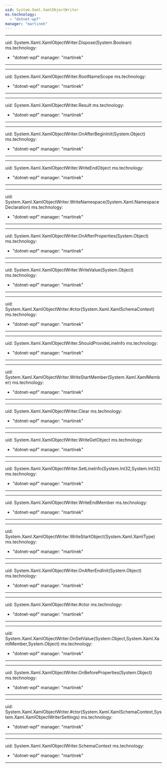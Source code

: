 ```yaml
---
uid: System.Xaml.XamlObjectWriter
ms.technology: 
  - "dotnet-wpf"
manager: "martinek"
---
```


---
uid: System.Xaml.XamlObjectWriter.Dispose(System.Boolean)
ms.technology: 
  - "dotnet-wpf"
manager: "martinek"
---

---
uid: System.Xaml.XamlObjectWriter.RootNameScope
ms.technology: 
  - "dotnet-wpf"
manager: "martinek"
---

---
uid: System.Xaml.XamlObjectWriter.Result
ms.technology: 
  - "dotnet-wpf"
manager: "martinek"
---

---
uid: System.Xaml.XamlObjectWriter.OnAfterBeginInit(System.Object)
ms.technology: 
  - "dotnet-wpf"
manager: "martinek"
---

---
uid: System.Xaml.XamlObjectWriter.WriteEndObject
ms.technology: 
  - "dotnet-wpf"
manager: "martinek"
---

---
uid: System.Xaml.XamlObjectWriter.WriteNamespace(System.Xaml.NamespaceDeclaration)
ms.technology: 
  - "dotnet-wpf"
manager: "martinek"
---

---
uid: System.Xaml.XamlObjectWriter.OnAfterProperties(System.Object)
ms.technology: 
  - "dotnet-wpf"
manager: "martinek"
---

---
uid: System.Xaml.XamlObjectWriter.WriteValue(System.Object)
ms.technology: 
  - "dotnet-wpf"
manager: "martinek"
---

---
uid: System.Xaml.XamlObjectWriter.#ctor(System.Xaml.XamlSchemaContext)
ms.technology: 
  - "dotnet-wpf"
manager: "martinek"
---

---
uid: System.Xaml.XamlObjectWriter.ShouldProvideLineInfo
ms.technology: 
  - "dotnet-wpf"
manager: "martinek"
---

---
uid: System.Xaml.XamlObjectWriter.WriteStartMember(System.Xaml.XamlMember)
ms.technology: 
  - "dotnet-wpf"
manager: "martinek"
---

---
uid: System.Xaml.XamlObjectWriter.Clear
ms.technology: 
  - "dotnet-wpf"
manager: "martinek"
---

---
uid: System.Xaml.XamlObjectWriter.WriteGetObject
ms.technology: 
  - "dotnet-wpf"
manager: "martinek"
---

---
uid: System.Xaml.XamlObjectWriter.SetLineInfo(System.Int32,System.Int32)
ms.technology: 
  - "dotnet-wpf"
manager: "martinek"
---

---
uid: System.Xaml.XamlObjectWriter.WriteEndMember
ms.technology: 
  - "dotnet-wpf"
manager: "martinek"
---

---
uid: System.Xaml.XamlObjectWriter.WriteStartObject(System.Xaml.XamlType)
ms.technology: 
  - "dotnet-wpf"
manager: "martinek"
---

---
uid: System.Xaml.XamlObjectWriter.OnAfterEndInit(System.Object)
ms.technology: 
  - "dotnet-wpf"
manager: "martinek"
---

---
uid: System.Xaml.XamlObjectWriter.#ctor
ms.technology: 
  - "dotnet-wpf"
manager: "martinek"
---

---
uid: System.Xaml.XamlObjectWriter.OnSetValue(System.Object,System.Xaml.XamlMember,System.Object)
ms.technology: 
  - "dotnet-wpf"
manager: "martinek"
---

---
uid: System.Xaml.XamlObjectWriter.OnBeforeProperties(System.Object)
ms.technology: 
  - "dotnet-wpf"
manager: "martinek"
---

---
uid: System.Xaml.XamlObjectWriter.#ctor(System.Xaml.XamlSchemaContext,System.Xaml.XamlObjectWriterSettings)
ms.technology: 
  - "dotnet-wpf"
manager: "martinek"
---

---
uid: System.Xaml.XamlObjectWriter.SchemaContext
ms.technology: 
  - "dotnet-wpf"
manager: "martinek"
---
